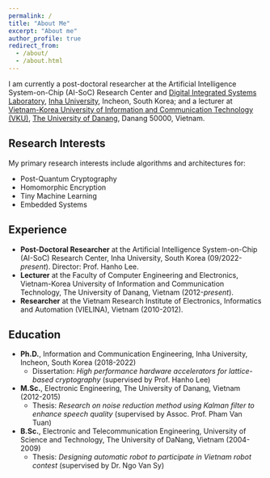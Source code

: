 ```yaml
---
permalink: /
title: "About Me"
excerpt: "About me"
author_profile: true
redirect_from:
  - /about/
  - /about.html
---
```

I am currently a post-doctoral researcher at the Artificial Intelligence System-on-Chip (AI-SoC) Research Center and [Digital Integrated Systems Laboratory](https://sites.google.com/view/inhasoc), [Inha University](https://eng.inha.ac.kr/eng/index.do), Incheon, South Korea; and a lecturer at [Vietnam-Korea University of Information and Communication Technology (VKU)](https://vku.udn.vn/), [The University of Danang](https://www.udn.vn/english), Danang 50000, Vietnam.

<!--
I received the B.S. degree in Electronic and Telecommunication Engineering from the University of Science and Technology - The University of Danang, in 2009, the M.S. degree in Electronic Engineering from The University of Danang, Vietnam, in 2015, and the Ph.D. degree in Information and Communication Engineering from Inha University, Korea, in 2022.

My primary research interests include algorithms and architectures for post-quantum cryptography and homomorphic encryption, including cryptographic hardware design, hardware accelerators, and FPGAs. Moreover, I am interesting in the implementation of machine learning algorithms on edge devices and embedded systems.
-->
## Research Interests

My primary research interests include algorithms and architectures for:

* Post-Quantum Cryptography
* Homomorphic Encryption 
* Tiny Machine Learning
* Embedded Systems

## Experience

* <b>Post-Doctoral Researcher</b> at the Artificial Intelligence System-on-Chip (AI-SoC) Research Center, Inha University, South Korea (09/2022-*present*). Director: Prof. Hanho Lee.
* <b>Lecturer</b> at the Faculty of Computer Engineering and Electronics, Vietnam-Korea University of Information and Communication Technology, The University of Danang, Vietnam (2012-*present*).
* <b>Researcher</b> at the Vietnam Research Institute of Electronics, Informatics and Automation (VIELINA), Vietnam (2010-2012).
  

## Education

* <b>Ph.D.</b>, Information and Communication Engineering, Inha University, Incheon, South Korea (2018-2022)
  * Dissertation: *High performance hardware accelerators for lattice-based cryptography* (supervised by Prof. Hanho Lee)
* <b>M.Sc.</b>, Electronic Engineering, The University of Danang, Vietnam (2012-2015)
  * Thesis: *Research on noise reduction method using Kalman filter to enhance speech quality* (supervised by Assoc. Prof. Pham Van Tuan)
* <b>B.Sc.</b>, Electronic and Telecommunication Engineering, University of Science and Technology, The University of DaNang, Vietnam (2004-2009)
  * Thesis: *Designing automatic robot to participate in Vietnam robot contest* (supervised by Dr. Ngo Van Sy)
<!--* Senior Project: "<it>A GPS-based Tracking and Accident Reporting System</it>" supervised by Prof. Ibrahim Tekin and Assoc.Prof. Ayhan Bozkurt-->

<!--
## Research Interests

* Lattice-Based Cryptography
* Homomorphic Encryption
* Post-Quantum Cryptography
* Cryptographic Hardware Design
* Hardware Accelerators, FPGAs
-->